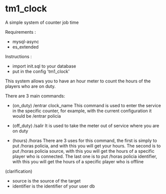 # tm1_clock
A simple system of counter job time

Requirements :
  - mysql-async
  - es_extended

Instructions :
  - import init.sql to your database
  - put in the config 'tm1_clock'

This system allows you to have an hour meter to count the hours of the players who are on duty.

There are 3 main commands:
- (on_duty) /entrar clock_name
This command is used to enter the service in the specific counter, for example, with the current configuration it would be /entrar policia

- (off_duty) /salir
It is used to take the meter out of service where you are on duty

- (hours) /horas
There are 3 uses for this command, the first is simply to put /horas policia, and with this you will get your hours.
The second is to put /horas policia source, with this you will get the hours of a specific player who is connected.
The last one is to put /horas policia identifier, with this you will get the hours of a specific player who is offline


(clarification)
- source is the source of the target
- identifier is the identifier of your user db
